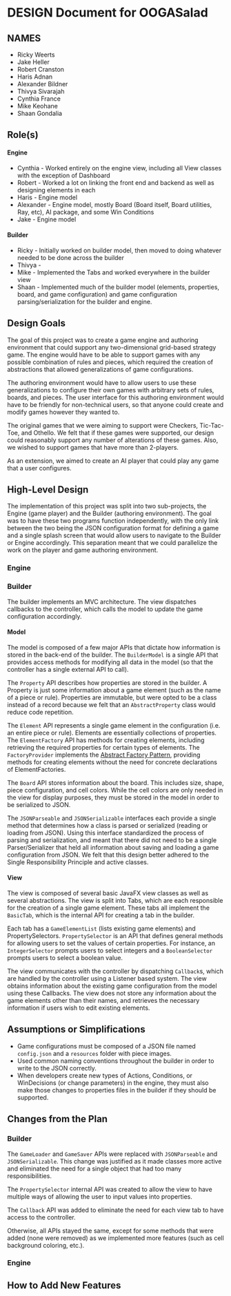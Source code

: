 # DESIGN Document for OOGASalad
## NAMES

* Ricky Weerts
* Jake Heller
* Robert Cranston
* Haris Adnan
* Alexander Bildner
* Thivya Sivarajah
* Cynthia France
* Mike Keohane
* Shaan Gondalia

## Role(s)

#### Engine

* Cynthia - Worked entirely on the engine view, including all View classes with the exception of Dashboard
* Robert - Worked a lot on linking the front end and backend as well as designing elements in each
* Haris - Engine model
* Alexander - Engine model, mostly Board (Board itself, Board utilities, Ray, etc), AI package, and some Win Conditions
* Jake - Engine model

#### Builder

* Ricky - Initially worked on builder model, then moved to doing whatever needed to be done across the builder
* Thivya -
* Mike - Implemented the Tabs and worked everywhere in the builder view
* Shaan - Implemented much of the builder model (elements, properties, board, and game configuration) and game configuration parsing/serialization for the builder and engine.

## Design Goals

The goal of this project was to create a game engine and authoring environment that could support any
two-dimensional grid-based strategy game. The engine would have to be able to support games with any
possible combination of rules and pieces, which required the creation of abstractions that allowed 
generalizations of game configurations. 

The authoring environment would have to allow users to use these generalizations to configure their 
own games with arbitrary sets of rules, boards, and pieces. The user interface for this authoring 
environment would have to be friendly for non-technical users, so that anyone could create and 
modify games however they wanted to.

The original games that we were aiming to support were Checkers, Tic-Tac-Toe, and Othello. We felt 
that if these games were supported, our design could reasonably support any number of alterations 
of these games. Also, we wished to support games that have more than 2-players.

As an extension, we aimed to create an AI player that could play any game that a user configures.

## High-Level Design

The implementation of this project was split into two sub-projects, the Engine (game player) and the
Builder (authoring environment). The goal was to have these two programs function independently, 
with the only link between the two being the JSON configuration format for defining a game and a 
single splash screen that would allow users to navigate to the Builder or Engine accordingly. This
separation meant that we could parallelize the work on the player and game authoring environment.

### Engine


### Builder
The builder implements an MVC architecture. The view dispatches callbacks to the controller, which
calls the model to update the game configuration accordingly.

#### Model

The model is composed of a few major APIs that dictate how information is stored in the back-end of
the builder. The `BuilderModel` is a single API that provides access methods for modifying all data in
the model (so that the controller has a single external API to call). 

The `Property` API describes how properties are stored in the builder. A Property is just some 
information about a game element (such as the name of a piece or rule). Properties are immutable, 
but were opted to be a class instead of a record because we felt that an `AbstractProperty` class 
would reduce code repetition.

The `Element` API represents a single game element in the configuration (i.e. an entire piece or 
rule). Elements are essentially collections of properties. The `ElementFactory` API has methods for 
creating elements, including retrieving the required properties for certain types of elements. The 
`FactoryProvider` implements the [Abstract Factory Pattern](https://www.tutorialspoint.com/design_pattern/abstract_factory_pattern.htm), 
providing methods for creating elements without the need for concrete declarations of ElementFactories.

The `Board` API stores information about the board. This includes size, shape, piece configuration,
and cell colors. While the cell colors are only needed in the view for display purposes, they must
be stored in the model in order to be serialized to JSON.

The `JSONParseable` and `JSONSerializable` interfaces each provide a single method that determines how
a class is parsed or serialized (reading or loading from JSON). Using this interface standardized 
the process of parsing and serialization, and meant that there did not need to be a single 
Parser/Serializer that held all information about saving and loading a game configuration from JSON.
We felt that this design better adhered to the Single Responsibility Principle and active classes.

#### View

The view is composed of several basic JavaFX view classes as well as several abstractions. The view
is split into Tabs, which are each responsible for the creation of a single game element. These tabs
all implement the `BasicTab`, which is the internal API for creating a tab in the builder.

Each tab has a `GameElementList` (lists existing game elements) and PropertySelectors.
`PropertySelector` is an API that defines general methods for allowing users to set the values of 
certain properties. For instance, an `IntegerSelector` prompts users to select integers and a 
`BooleanSelector` prompts users to select a boolean value.

The view communicates with the controller by dispatching `Callback`s, which are handled by the 
controller using a Listener based system. The view obtains information about the existing game
configuration from the model using these Callbacks. The view does not store any information about 
the game elements other than their names, and retrieves the necessary information if users wish
to edit existing elements.

## Assumptions or Simplifications

* Game configurations must be composed of a JSON file named `config.json` and a `resources` folder with piece images.
* Used common naming conventions throughout the builder in order to write to the JSON correctly.
* When developers create new types of Actions, Conditions, or WinDecisions (or change parameters) in
the engine, they must also make those changes to properties files in the builder if they should be supported.

## Changes from the Plan

### Builder

The `GameLoader` and `GameSaver` APIs were replaced with `JSONParseable` and `JSONSerializable`. 
This change was justified as it made classes more active and eliminated the need for a single object
that had too many responsibilities.

The `PropertySelector` internal API was created to allow the view to have multiple ways of allowing
the user to input values into properties.

The `Callback` API was added to eliminate the need for each view tab to have access to the controller.

Otherwise, all APIs stayed the same, except for some methods that were added (none were removed) as 
we implemented more features (such as cell background coloring, etc.).

### Engine


## How to Add New Features

